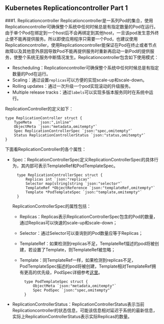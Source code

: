 ## Kubernetes Replicationcontroller Part 1

###1. Replicationcontroller
Replicationcontroller是一系列Pod的集合，使用Replicationcontroller可确保整个系统中任何时候总是有指定数量的Pod在运行。由于单个Pod在绑定到一个host后不会再绑定到其他host，一旦该pod发生意外终止便不能再提供服务。所以即使应用程序只需要一个Pod，也建议使用Replicationcontroller，使用Replicationcontroller能保证在Pod在终止或者节点故障以及其他意外原因导致Pod不能再提供服务时重新再启动一新Pod的提供服务，使整个系统无服务中断情况发生。Replicationcontroller包含如下使用模式：

* Rescheduling：Replicationcontroller可确保整个系统中任何时候总是有指定数量的Pod在运行。
* Scaling：通过设置`replicas`可以方便的实现scale-up和scale-down。
* Rolling updates：通过一次升级一个pod实现滚动的升级服务。
* Multiple release tracks：通过`labels`可以实现多版本服务同时在系统中运行。

ReplicationController的定义如下：
	
	type ReplicationController struct {
		TypeMeta   `json:",inline"`
		ObjectMeta `json:"metadata,omitempty"`
		Spec ReplicationControllerSpec `json:"spec,omitempty"`
		Status ReplicationControllerStatus `json:"status,omitempty"`
	}
下面看ReplicationController的各个属性：

* Spec：ReplicationControllerSpec定义ReplicationControllerSpec的具体行为，其内部可表示TemplateRef和PodTemplateSpec。

		type ReplicationControllerSpec struct {
			Replicas int `json:"replicas"`
			Selector map[string]string `json:"selector"`
			TemplateRef *ObjectReference `json:"templateRef,omitempty"`
			Template *PodTemplateSpec `json:"template,omitempty"`
		}
	
	ReplicationControllerSpec的属性包括：
	
	* Replicas：Replicas表示ReplicationControllerSpec包含的Pod的数量，通过Replicas可以快速的scale-up和scale-down；
	* Selector：通过Selector可以查询到的Pod数量应等于Replicas；
	* TemplateRef：如果检测到replicas不足，TemplateRef描述的pod将被创建，若设置了Template，则TemplateRef被忽略；
	* Template：同TemplateRef一样，如果检测到replicas不足，PodTemplateSpec描述的pod将被创建，Template相对TemplateRef拥有更高的优先级，PodSpec详细参考[这里](https://github.com/yangzhares/GetStartingKubernetes/blob/master/k8s/kubernetes_pod_part_1.md#2-podspec)。
		
			type PodTemplateSpec struct {
				ObjectMeta `json:"metadata,omitempty"`
				Spec PodSpec `json:"spec,omitempty"`
			}

* ReplicationControllerStatus：ReplicationControllerStatus表示当前Replicationcontroller的状态信息，可能该信息相对延迟于系统的最新信息，实际上ReplicationControllerStatus表示实际Replicas的数量。